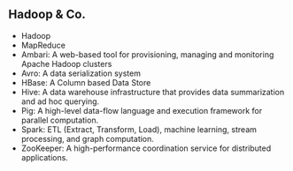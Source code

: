 ##  Hadoop &amp; Co.

* Hadoop
* MapReduce
* Ambari: A web-based tool for provisioning, managing and monitoring Apache Hadoop clusters
* Avro: A data serialization system
* HBase: A Column based Data Store
* Hive: A data warehouse infrastructure that provides data summarization and ad hoc querying.
* Pig: A high-level data-flow language and execution framework for parallel computation.
* Spark: ETL (Extract, Transform, Load), machine learning, stream processing, and graph computation.
* ZooKeeper: A high-performance coordination service for distributed applications.
